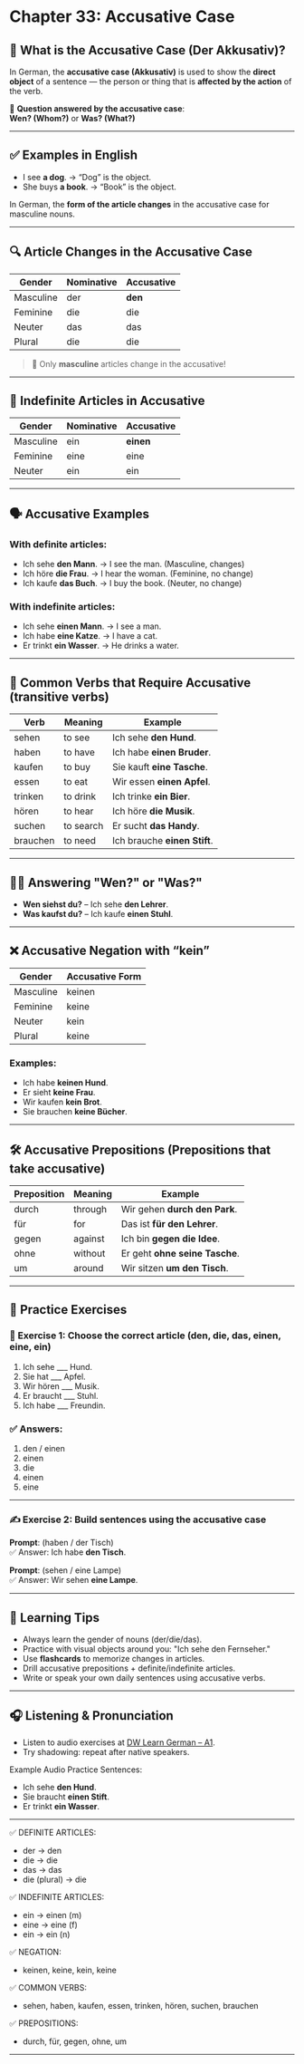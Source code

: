 # Chapter 33: Accusative Case

## 📍 What is the Accusative Case (Der Akkusativ)?

In German, the **accusative case (Akkusativ)** is used to show the **direct object** of a sentence — the person or thing that is **affected by the action** of the verb.

📌 **Question answered by the accusative case**:  
**Wen? (Whom?)** or **Was? (What?)**

---

## ✅ Examples in English

- I see **a dog**. → “Dog” is the object.
- She buys **a book**. → “Book” is the object.

In German, the **form of the article changes** in the accusative case for masculine nouns.

---

## 🔍 Article Changes in the Accusative Case

| Gender    | Nominative | Accusative |
|-----------|------------|------------|
| Masculine| der        | **den**     |
| Feminine | die        | die         |
| Neuter   | das        | das         |
| Plural   | die        | die         |

> 🔴 Only **masculine** articles change in the accusative!

---

## 🧠 Indefinite Articles in Accusative

| Gender    | Nominative | Accusative |
|-----------|------------|------------|
| Masculine| ein        | **einen**   |
| Feminine | eine       | eine        |
| Neuter   | ein        | ein         |

---

## 🗣️ Accusative Examples

### With **definite articles**:

- Ich sehe **den Mann**. → I see the man. (Masculine, changes)
- Ich höre **die Frau**. → I hear the woman. (Feminine, no change)
- Ich kaufe **das Buch**. → I buy the book. (Neuter, no change)

### With **indefinite articles**:

- Ich sehe **einen Mann**. → I see a man.
- Ich habe **eine Katze**. → I have a cat.
- Er trinkt **ein Wasser**. → He drinks a water.

---

## 🔁 Common Verbs that Require Accusative (transitive verbs)

| Verb        | Meaning     | Example                      |
|-------------|-------------|------------------------------|
| sehen       | to see      | Ich sehe **den Hund**.       |
| haben       | to have     | Ich habe **einen Bruder**.   |
| kaufen      | to buy      | Sie kauft **eine Tasche**.   |
| essen       | to eat      | Wir essen **einen Apfel**.   |
| trinken     | to drink    | Ich trinke **ein Bier**.     |
| hören       | to hear     | Ich höre **die Musik**.      |
| suchen      | to search   | Er sucht **das Handy**.      |
| brauchen    | to need     | Ich brauche **einen Stift**. |

---

## 🙋‍♂️ Answering "Wen?" or "Was?"

- **Wen siehst du?** – Ich sehe **den Lehrer**.  
- **Was kaufst du?** – Ich kaufe **einen Stuhl**.

---

## ❌ Accusative Negation with “kein”

| Gender    | Accusative Form |
|-----------|-----------------|
| Masculine| keinen           |
| Feminine | keine            |
| Neuter   | kein             |
| Plural   | keine            |

### Examples:

- Ich habe **keinen Hund**.  
- Er sieht **keine Frau**.  
- Wir kaufen **kein Brot**.  
- Sie brauchen **keine Bücher**.

---

## 🛠 Accusative Prepositions (Prepositions that take accusative)

| Preposition | Meaning     | Example                         |
|-------------|-------------|---------------------------------|
| durch       | through     | Wir gehen **durch den Park**.   |
| für         | for         | Das ist **für den Lehrer**.     |
| gegen       | against     | Ich bin **gegen die Idee**.     |
| ohne        | without     | Er geht **ohne seine Tasche**.  |
| um          | around      | Wir sitzen **um den Tisch**.    |

---

## 🧩 Practice Exercises

### 🔢 Exercise 1: Choose the correct article (den, die, das, einen, eine, ein)

1. Ich sehe ___ Hund.  
2. Sie hat ___ Apfel.  
3. Wir hören ___ Musik.  
4. Er braucht ___ Stuhl.  
5. Ich habe ___ Freundin.

### ✅ Answers:

1. den / einen  
2. einen  
3. die  
4. einen  
5. eine

---

### ✍️ Exercise 2: Build sentences using the accusative case

**Prompt**: (haben / der Tisch)  
✅ Answer: Ich habe **den Tisch**.

**Prompt**: (sehen / eine Lampe)  
✅ Answer: Wir sehen **eine Lampe**.

---

## 🧠 Learning Tips

- Always learn the gender of nouns (der/die/das).
- Practice with visual objects around you: "Ich sehe den Fernseher."  
- Use **flashcards** to memorize changes in articles.
- Drill accusative prepositions + definite/indefinite articles.
- Write or speak your own daily sentences using accusative verbs.

---

## 🎧 Listening & Pronunciation

- Listen to audio exercises at [DW Learn German – A1](https://learngerman.dw.com/en/overview).
- Try shadowing: repeat after native speakers.

Example Audio Practice Sentences:
- Ich sehe **den Hund**.  
- Sie braucht **einen Stift**.  
- Er trinkt **ein Wasser**.

---

✅ DEFINITE ARTICLES:

- der → den
- die → die
- das → das
- die (plural) → die

✅ INDEFINITE ARTICLES:

- ein → einen (m)
- eine → eine (f)
- ein → ein (n)

✅ NEGATION:

- keinen, keine, kein, keine

✅ COMMON VERBS:
- sehen, haben, kaufen, essen, trinken, hören, suchen, brauchen

✅ PREPOSITIONS:
- durch, für, gegen, ohne, um

---